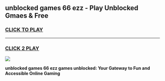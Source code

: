 
## unblocked games 66 ezz - Play Unblocked Gmaes & Free
<h3>
<a href="https://premium.freeplayer.one?title=unblocked_games_66_ezz&ref=19F">CLICK TO PLAY</a></h3>
<hr>

<h3>
<a href="https://premium.freeplayer.one?title=unblocked_games_66_ezz&ref=19F">CLICK 2 PLAY</a>
  
</h3>

<a href="https://premium.freeplayer.one?title=unblocked_games_66_ezz&ref=19F/"><img src="https://clearcache.store/games.png"></a>


**unblocked games 66 ezz games unblocked: Your Gateway to Fun and Accessible Online Gaming**
